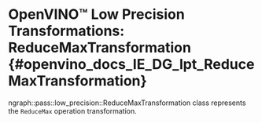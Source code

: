 # OpenVINO™ Low Precision Transformations: ReduceMaxTransformation {#openvino_docs_IE_DG_lpt_ReduceMaxTransformation}

ngraph::pass::low_precision::ReduceMaxTransformation class represents the `ReduceMax` operation transformation.
